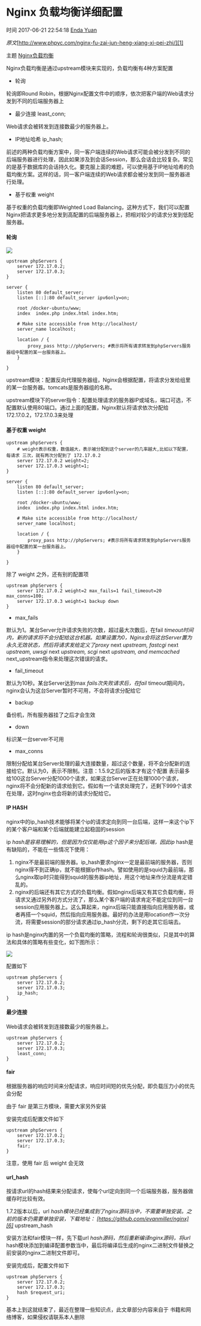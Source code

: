 # Nginx 负载均衡详细配置

 时间 2017-06-21 22:54:18  [Enda Yuan][0]

_原文_[http://www.phpyc.com/nginx-fu-zai-jun-heng-xiang-xi-pei-zhi/][1]

 主题 [Nginx][2][负载均衡][3]

Nginx负载均衡是通过upstream模块来实现的，负载均衡有4种方案配置

* 轮询

轮询即Round Robin，根据Nginx配置文件中的顺序，依次把客户端的Web请求分发到不同的后端服务器上
* 最少连接 least_conn;

Web请求会被转发到连接数最少的服务器上。
* IP地址哈希 ip_hash;

前述的两种负载均衡方案中，同一客户端连续的Web请求可能会被分发到不同的后端服务器进行处理，因此如果涉及到会话Session，那么会话会比较复杂。常见的是基于数据库的会话持久化。要克服上面的难题，可以使用基于IP地址哈希的负载均衡方案。这样的话，同一客户端连续的Web请求都会被分发到同一服务器进行处理。
* 基于权重 weight

基于权重的负载均衡即Weighted Load Balancing，这种方式下，我们可以配置Nginx把请求更多地分发到高配置的后端服务器上，把相对较少的请求分发到低配服务器。

#### 轮询

![][4]

    upstream phpServers {  
        server 172.17.0.2;
        server 172.17.0.3;
    }
    
    server {  
        listen 80 default_server;
        listen [::]:80 default_server ipv6only=on;
    
        root /docker-ubuntu/www;
        index  index.php index.html index.htm;
    
        # Make site accessible from http://localhost/
        server_name localhost;
    
        location / {
            proxy_pass http://phpServers; #表示将所有请求转发到phpServers服务器组中配置的某一台服务器上。
        }
    
    }

upstream模块：配置反向代理服务器组，Nginx会根据配置，将请求分发给组里的某一台服务器。tomcats是服务器组的名称。

upstream模块下的server指令：配置处理请求的服务器IP或域名，端口可选，不配置默认使用80端口。通过上面的配置，Nginx默认将请求依次分配给172.17.0.2，172.17.0.3来处理

#### 基于权重 weight

    upstream phpServers {  
        # weight表示权重，数值越大，表示被分配到这个server的几率越大,比如以下配置，每请求 三次，就有两次分配到了 172.17.0.2
        server 172.17.0.2 weight=2;
        server 172.17.0.3 weight=1;
    }
    
    server {  
        listen 80 default_server;
        listen [::]:80 default_server ipv6only=on;
    
        root /docker-ubuntu/www;
        index  index.php index.html index.htm;
    
        # Make site accessible from http://localhost/
        server_name localhost;
    
        location / {
            proxy_pass http://phpServers; #表示将所有请求转发到phpServers服务器组中配置的某一台服务器上。
        }
    
    }

除了 weight 之外，还有别的配置项

    upstream phpServers {  
        server 172.17.0.2 weight=2 max_fails=1 fail_timeout=20 max_conns=100;
        server 172.17.0.3 weight=1 backup down
    }

* max_fails

默认为1。某台Server允许请求失败的次数，超过最大次数后，在fail _timeout时间内，新的请求将不会分配给这台机器。如果设置为0，Nginx会将这台Server置为永久无效状态，然后将请求发给定义了proxy_ next _upstream, fastcgi_ next _upstream, uwsgi_ next _upstream, scgi_ next _upstream, and memcached_ next_upstream指令来处理这次错误的请求。
* fail_timeout

默认为10秒。某台Server达到max _fails次失败请求后，在fail_ timeout期间内，nginx会认为这台Server暂时不可用，不会将请求分配给它
* backup

备份机，所有服务器挂了之后才会生效
* down

标识某一台server不可用
* max_conns

限制分配给某台Server处理的最大连接数量，超过这个数量，将不会分配新的连接给它。默认为0，表示不限制。注意：1.5.9之后的版本才有这个配置 表示最多给100这台Server分配1000个请求，如果这台Server正在处理1000个请求，nginx将不会分配新的请求给到它。假如有一个请求处理完了，还剩下999个请求在处理，这时nginx也会将新的请求分配给它。

#### IP HASH

nginx中的ip_hash技术能够将某个ip的请求定向到同一台后端，这样一来这个ip下的某个客户端和某个后端就能建立起稳固的session

ip _hash是容易理解的，但是因为仅仅能用ip这个因子来分配后端，因此ip_ hash是有缺陷的，不能在一些情况下使用： 

1. nginx不是最前端的服务器。ip_hash要求nginx一定是最前端的服务器，否则nginx得不到正确ip，就不能根据ip作hash。譬如使用的是squid为最前端，那么nginx取ip时只能得到squid的服务器ip地址，用这个地址来作分流是肯定错乱的。
1. nginx的后端还有其它方式的负载均衡。假如nginx后端又有其它负载均衡，将请求又通过另外的方式分流了，那么某个客户端的请求肯定不能定位到同一台session应用服务器上。这么算起来，nginx后端只能直接指向应用服务器，或者再搭一个squid，然后指向应用服务器。最好的办法是用location作一次分流，将需要session的部分请求通过ip_hash分流，剩下的走其它后端去。

ip hash是nginx内置的另一个负载均衡的策略，流程和轮询很类似，只是其中的算法和具体的策略有些变化，如下图所示：

![][5]

配置如下

    upstream phpServers {  
        server 172.17.0.2;
        server 172.17.0.3;
        ip_hash;
    }

#### 最少连接

Web请求会被转发到连接数最少的服务器上。

    upstream phpServers {  
        server 172.17.0.2;
        server 172.17.0.3;
        least_conn;
    }

#### fair

根据服务器的响应时间来分配请求，响应时间短的优先分配，即负载压力小的优先会分配

由于 fair 是第三方模块，需要大家另外安装

安装完成后配置文件如下

    upstream phpServers {  
        server 172.17.0.2;
        server 172.17.0.3;
        fair;
    }

注意，使用 fair 后 weight 会无效

#### url_hash

按请求url的hash结果来分配请求，使每个url定向到同一个后端服务器，服务器做缓存时比较有效。

1.7.2版本以后，url _hash模块已经集成到了nginx源码当中，不需要单独安装。之前的版本仍需要单独安装，下载地址： [https://github.com/evanmiller/nginx][6]_ upstream_hash 

安装方法和fair模块一样，先下载url _hash源码，然后重新编译nginx源码，将url_ hash模块添加到编译配置参数当中，最后将编译后生成的nginx二进制文件替换之前安装的nginx二进制文件即可。 

安装完成后，配置文件如下

    upstream phpServers {  
        server 172.17.0.2;
        server 172.17.0.3;
        hash $request_uri;
    }

基本上到这就结束了，最近在整理一些知识点，此文章部分内容来自于 书籍和网络博客，如果侵权请联系本人删除

[0]: /sites/iimE3yZ
[1]: http://www.phpyc.com/nginx-fu-zai-jun-heng-xiang-xi-pei-zhi/
[2]: /topics/11090014
[3]: /topics/11000105
[4]: http://img0.tuicool.com/NnmeMbj.png!web
[5]: http://img1.tuicool.com/vYrMBz7.png!web
[6]: https://github.com/evanmiller/nginx
